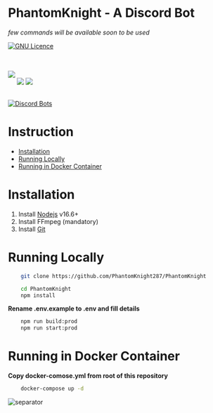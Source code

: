 <div>

# PhantomKnight - A Discord Bot

_few commands will be available soon to be used_

[![GNU Licence](https://img.shields.io/badge/license-GPLv3-blue.svg?style=flat-square)](https://www.gnu.org/licenses/gpl-3.0.en.html)

<br/>
<br/>
<img style="margin-bottom:1rem" src="https://img.shields.io/badge/TypeScript-007ACC?style=for-the-badge&logo=typescript&logoColor=white">
<img src="https://img.shields.io/badge/Node.js-339933?style=for-the-badge&logo=nodedotjs&logoColor=white">
<img src="https://img.shields.io/badge/next.js-000000?style=for-the-badge&logo=nextdotjs&logoColor=white"></img>
<br/>
<br/>

[![Discord Bots](https://top.gg/api/widget/838686966387965992.svg)](https://top.gg/bot/838686966387965992)

# Instruction

-   [Installation](#installation)
-   [Running Locally](#running-locally)
-   [Running in Docker Container](#running-in-docker-container)

# Installation

1.  Install [Nodejs](https://nodejs.org) v16.6+
2.  Install FFmpeg (mandatory)
3.  Install [Git](https://git-scm.com/downloads)

# Running Locally

```bash
    git clone https://github.com/PhantomKnight287/PhantomKnight
```

```bash
    cd PhantomKnight
    npm install
```

**Rename .env.example to .env and fill details**

```bash
    npm run build:prod
    npm run start:prod
```

# Running in Docker Container

**Copy docker-comose.yml from root of this repository**

```bash
    docker-compose up -d
```

![separator](https://user-images.githubusercontent.com/73097560/115834477-dbab4500-a447-11eb-908a-139a6edaec5c.gif)

</div>
